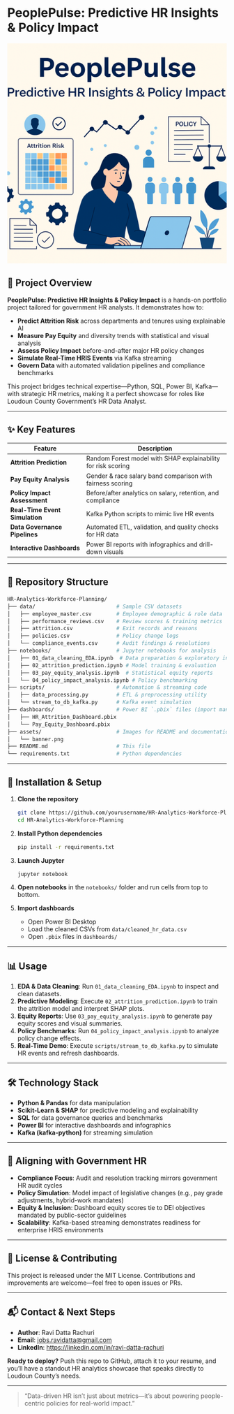 # PeoplePulse: Predictive HR Insights & Policy Impact

![HR Analytics Banner](assets/banner.png)

## 🚀 Project Overview

**PeoplePulse: Predictive HR Insights & Policy Impact** is a hands-on portfolio project tailored for government HR analysts. It demonstrates how to:

- **Predict Attrition Risk** across departments and tenures using explainable AI
- **Measure Pay Equity** and diversity trends with statistical and visual analysis
- **Assess Policy Impact** before-and-after major HR policy changes
- **Simulate Real-Time HRIS Events** via Kafka streaming
- **Govern Data** with automated validation pipelines and compliance benchmarks

This project bridges technical expertise—Python, SQL, Power BI, Kafka—with strategic HR metrics, making it a perfect showcase for roles like Loudoun County Government’s HR Data Analyst.

---

## ✨ Key Features

| Feature                         | Description                                                    |
|---------------------------------|----------------------------------------------------------------|
| **Attrition Prediction**        | Random Forest model with SHAP explainability for risk scoring  |
| **Pay Equity Analysis**         | Gender & race salary band comparison with fairness scoring     |
| **Policy Impact Assessment**    | Before/after analytics on salary, retention, and compliance    |
| **Real-Time Event Simulation**  | Kafka Python scripts to mimic live HR events                   |
| **Data Governance Pipelines**   | Automated ETL, validation, and quality checks for HR data      |
| **Interactive Dashboards**      | Power BI reports with infographics and drill-down visuals      |

---

## 📁 Repository Structure

```bash
HR-Analytics-Workforce-Planning/
├── data/                          # Sample CSV datasets
│   ├── employee_master.csv        # Employee demographic & role data
│   ├── performance_reviews.csv    # Review scores & training metrics
│   ├── attrition.csv              # Exit records and reasons
│   ├── policies.csv               # Policy change logs
│   └── compliance_events.csv      # Audit findings & resolutions
├── notebooks/                     # Jupyter notebooks for analysis
│   ├── 01_data_cleaning_EDA.ipynb  # Data preparation & exploratory insights
│   ├── 02_attrition_prediction.ipynb # Model training & evaluation
│   ├── 03_pay_equity_analysis.ipynb  # Statistical equity reports
│   └── 04_policy_impact_analysis.ipynb # Policy benchmarking
├── scripts/                       # Automation & streaming code
│   ├── data_processing.py         # ETL & preprocessing utility
│   └── stream_to_db_kafka.py      # Kafka event simulation
├── dashboards/                    # Power BI `.pbix` files (import manually)
│   ├── HR_Attrition_Dashboard.pbix
│   └── Pay_Equity_Dashboard.pbix
├── assets/                        # Images for README and documentation
│   └── banner.png
├── README.md                      # This file
└── requirements.txt               # Python dependencies
```

---

## 🔧 Installation & Setup

1. **Clone the repository**
   ```bash
   git clone https://github.com/yourusername/HR-Analytics-Workforce-Planning.git
   cd HR-Analytics-Workforce-Planning
   ```

2. **Install Python dependencies**
   ```bash
   pip install -r requirements.txt
   ```

3. **Launch Jupyter**
   ```bash
   jupyter notebook
   ```

4. **Open notebooks** in the `notebooks/` folder and run cells from top to bottom.

5. **Import dashboards**
   - Open Power BI Desktop
   - Load the cleaned CSVs from `data/cleaned_hr_data.csv`
   - Open `.pbix` files in `dashboards/`

---

## 📊 Usage

1. **EDA & Data Cleaning**: Run `01_data_cleaning_EDA.ipynb` to inspect and clean datasets.
2. **Predictive Modeling**: Execute `02_attrition_prediction.ipynb` to train the attrition model and interpret SHAP plots.
3. **Equity Reports**: Use `03_pay_equity_analysis.ipynb` to generate pay equity scores and visual summaries.
4. **Policy Benchmarks**: Run `04_policy_impact_analysis.ipynb` to analyze policy change effects.
5. **Real-Time Demo**: Execute `scripts/stream_to_db_kafka.py` to simulate HR events and refresh dashboards.

---

## 🛠️ Technology Stack

- **Python & Pandas** for data manipulation
- **Scikit-Learn & SHAP** for predictive modeling and explainability
- **SQL** for data governance queries and benchmarks
- **Power BI** for interactive dashboards and infographics
- **Kafka (kafka-python)** for streaming simulation

---

## 🎯 Aligning with Government HR

- **Compliance Focus**: Audit and resolution tracking mirrors government HR audit cycles
- **Policy Simulation**: Model impact of legislative changes (e.g., pay grade adjustments, hybrid-work mandates)
- **Equity & Inclusion**: Dashboard equity scores tie to DEI objectives mandated by public-sector guidelines
- **Scalability**: Kafka-based streaming demonstrates readiness for enterprise HRIS environments

---

## 📛 License & Contributing

This project is released under the MIT License. Contributions and improvements are welcome—feel free to open issues or PRs.

---

## 📬 Contact & Next Steps

- **Author**: Ravi Datta Rachuri
- **Email**: jobs.ravidatta@gmail.com
- **LinkedIn**: https://linkedin.com/in/ravi-datta-rachuri

**Ready to deploy?** Push this repo to GitHub, attach it to your resume, and you’ll have a standout HR analytics showcase that speaks directly to Loudoun County’s needs.

---

> “Data-driven HR isn’t just about metrics—it’s about powering people-centric policies for real-world impact.”

